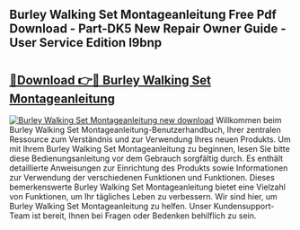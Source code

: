 ## Burley Walking Set Montageanleitung Free Pdf Download - Part-DK5 New Repair Owner Guide - User Service Edition l9bnp

# <h2><a href="http://df8j1dv.blite.top/?on=Burley+Walking+Set+Montageanleitung">🔗Download 👉🔴 Burley Walking Set Montageanleitung</a></h2>

[![Burley Walking Set Montageanleitung new download](https://i.imgur.com/lujVjoI.png)](http://df8j1dv.blite.top/?on=Burley+Walking+Set+Montageanleitung)
Willkommen beim Burley Walking Set Montageanleitung-Benutzerhandbuch, Ihrer zentralen Ressource zum Verständnis und zur Verwendung Ihres neuen Produkts. Um mit Ihrem Burley Walking Set Montageanleitung zu beginnen, lesen Sie bitte diese Bedienungsanleitung vor dem Gebrauch sorgfältig durch. Es enthält detaillierte Anweisungen zur Einrichtung des Produkts sowie Informationen zur Verwendung der verschiedenen Funktionen und Funktionen. Dieses bemerkenswerte Burley Walking Set Montageanleitung bietet eine Vielzahl von Funktionen, um Ihr tägliches Leben zu verbessern. Wir sind hier, um Burley Walking Set Montageanleitung zu helfen. Unser Kundensupport-Team ist bereit, Ihnen bei Fragen oder Bedenken behilflich zu sein.
